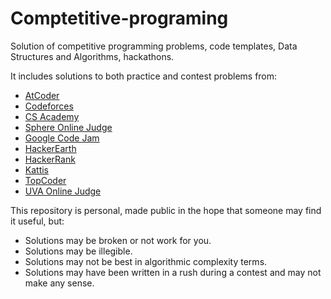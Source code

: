 # Comptetitive-programing 
 
 Solution of competitive programming problems, code templates, Data Structures and Algorithms, hackathons.
 
 It includes solutions to both practice and contest problems from:

- [AtCoder](https://atcoder.jp/)
- [Codeforces](https://codeforces.com/)
- [CS Academy](https://csacademy.com/)
- [Sphere Online Judge](https://www.spoj.com/)
- [Google Code Jam](https://code.google.com/codejam/)
- [HackerEarth](https://www.hackerearth.com/)
- [HackerRank](https://www.hackerrank.com/)
- [Kattis](https://open.kattis.com/)
- [TopCoder](https://www.topcoder.com/)
- [UVA Online Judge](https://uva.onlinejudge.org/)

This repository is personal, made public in the hope that someone may find it useful, but:
- Solutions may be broken or not work for you.
- Solutions may be illegible.
- Solutions may not be best in algorithmic complexity terms.
- Solutions may have been written in a rush during a contest and may not make any sense.
